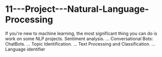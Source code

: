 # 11---Project---Natural-Language-Processing
If you're new to machine learning, the most significant thing you can do is work on some NLP projects. Sentiment analysis. ... Conversational Bots: ChatBots. ... Topic Identification. ... Text Processing and Classification. ... Language identifier
